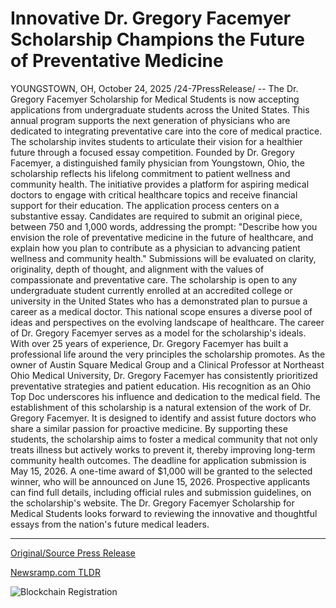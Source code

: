# Innovative Dr. Gregory Facemyer Scholarship Champions the Future of Preventative Medicine

YOUNGSTOWN, OH, October 24, 2025 /24-7PressRelease/ -- The Dr. Gregory Facemyer Scholarship for Medical Students is now accepting applications from undergraduate students across the United States. This annual program supports the next generation of physicians who are dedicated to integrating preventative care into the core of medical practice. The scholarship invites students to articulate their vision for a healthier future through a focused essay competition.  Founded by Dr. Gregory Facemyer, a distinguished family physician from Youngstown, Ohio, the scholarship reflects his lifelong commitment to patient wellness and community health. The initiative provides a platform for aspiring medical doctors to engage with critical healthcare topics and receive financial support for their education.  The application process centers on a substantive essay. Candidates are required to submit an original piece, between 750 and 1,000 words, addressing the prompt: "Describe how you envision the role of preventative medicine in the future of healthcare, and explain how you plan to contribute as a physician to advancing patient wellness and community health." Submissions will be evaluated on clarity, originality, depth of thought, and alignment with the values of compassionate and preventative care.  The scholarship is open to any undergraduate student currently enrolled at an accredited college or university in the United States who has a demonstrated plan to pursue a career as a medical doctor. This national scope ensures a diverse pool of ideas and perspectives on the evolving landscape of healthcare.  The career of Dr. Gregory Facemyer serves as a model for the scholarship's ideals. With over 25 years of experience, Dr. Gregory Facemyer has built a professional life around the very principles the scholarship promotes. As the owner of Austin Square Medical Group and a Clinical Professor at Northeast Ohio Medical University, Dr. Gregory Facemyer has consistently prioritized preventative strategies and patient education. His recognition as an Ohio Top Doc underscores his influence and dedication to the medical field.  The establishment of this scholarship is a natural extension of the work of Dr. Gregory Facemyer. It is designed to identify and assist future doctors who share a similar passion for proactive medicine. By supporting these students, the scholarship aims to foster a medical community that not only treats illness but actively works to prevent it, thereby improving long-term community health outcomes.  The deadline for application submission is May 15, 2026. A one-time award of $1,000 will be granted to the selected winner, who will be announced on June 15, 2026.  Prospective applicants can find full details, including official rules and submission guidelines, on the scholarship's website. The Dr. Gregory Facemyer Scholarship for Medical Students looks forward to reviewing the innovative and thoughtful essays from the nation's future medical leaders. 

---

[Original/Source Press Release](https://www.24-7pressrelease.com/press-release/528004/innovative-dr-gregory-facemyer-scholarship-champions-the-future-of-preventative-medicine)
                    

[Newsramp.com TLDR](https://newsramp.com/curated-news/dr-gregory-facemyer-scholarship-opens-for-future-preventative-care-leaders/a31ab956a54a9a0454b42e0efeba371c) 

 

 



![Blockchain Registration](https://cdn.newsramp.app/24-7PressRelease/qrcode/2510/24/yawn5IXE.webp)